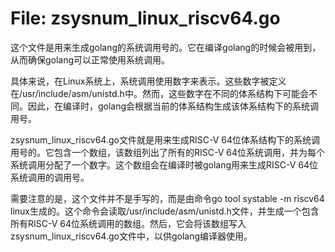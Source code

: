# File: zsysnum_linux_riscv64.go

这个文件是用来生成golang的系统调用号的。它在编译golang的时候会被用到，从而确保golang可以正常使用系统调用。

具体来说，在Linux系统上，系统调用使用数字来表示。这些数字被定义在/usr/include/asm/unistd.h中。然而，这些数字在不同的体系结构下可能会不同。因此，在编译时，golang会根据当前的体系结构生成该体系结构下的系统调用号。

zsysnum_linux_riscv64.go文件就是用来生成RISC-V 64位体系结构下的系统调用号的。它包含一个数组，该数组列出了所有的RISC-V 64位系统调用，并为每个系统调用分配了一个数字。这个数组会在编译时被golang用来生成RISC-V 64位系统调用的调用号。

需要注意的是，这个文件并不是手写的，而是由命令go tool systable -m riscv64 linux生成的。这个命令会读取/usr/include/asm/unistd.h文件，并生成一个包含所有RISC-V 64位系统调用的数组。然后，它会将该数组写入zsysnum_linux_riscv64.go文件中，以供golang编译器使用。


